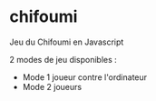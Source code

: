 # chifoumi
Jeu du Chifoumi en Javascript

2 modes de jeu disponibles :
- Mode 1 joueur contre l'ordinateur
- Mode 2 joueurs
